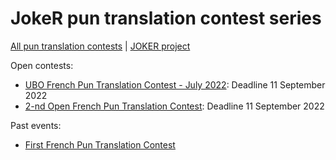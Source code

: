 # JokeR pun translation contest series

[All pun translation contests](./index) | [JOKER project](../clef-2022/index)
<br>

Open contests:
* [UBO French Pun Translation Contest - July 2022](./fr-UBO-july-2022/): Deadline 11 September 2022
* [2-nd Open French Pun Translation Contest](./2-french-contest/): Deadline 11 September 2022

Past events:
* [First French Pun Translation Contest](./first-fr-pun-translation-contest)
